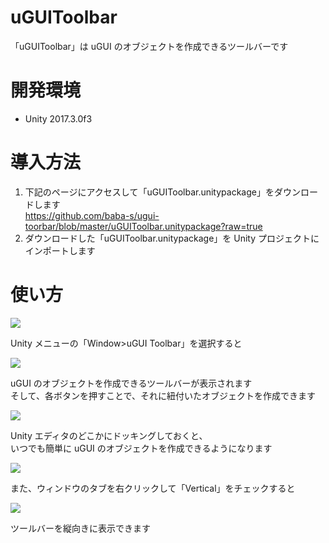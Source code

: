 # uGUIToolbar

「uGUIToolbar」は uGUI のオブジェクトを作成できるツールバーです  

# 開発環境

- Unity 2017.3.0f3

# 導入方法

1. 下記のページにアクセスして「uGUIToolbar.unitypackage」をダウンロードします  
https://github.com/baba-s/ugui-toorbar/blob/master/uGUIToolbar.unitypackage?raw=true
2. ダウンロードした「uGUIToolbar.unitypackage」を Unity プロジェクトにインポートします  

# 使い方

![](https://raw.githubusercontent.com/baba-s/ugui-toorbar/master/Screenshots/0001.png)

Unity メニューの「Window>uGUI Toolbar」を選択すると  

![](https://raw.githubusercontent.com/baba-s/ugui-toorbar/master/Screenshots/0002.png)

uGUI のオブジェクトを作成できるツールバーが表示されます  
そして、各ボタンを押すことで、それに紐付いたオブジェクトを作成できます  

![](https://raw.githubusercontent.com/baba-s/ugui-toorbar/master/Screenshots/0003.png)

Unity エディタのどこかにドッキングしておくと、  
いつでも簡単に uGUI のオブジェクトを作成できるようになります  

![](https://raw.githubusercontent.com/baba-s/ugui-toorbar/master/Screenshots/0004.png)

また、ウィンドウのタブを右クリックして「Vertical」をチェックすると  

![](https://raw.githubusercontent.com/baba-s/ugui-toorbar/master/Screenshots/0005.png)

ツールバーを縦向きに表示できます  